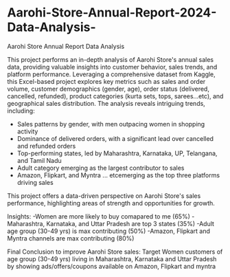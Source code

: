 # Aarohi-Store-Annual-Report-2024-Data-Analysis-
Aarohi Store Annual Report Data Analysis

This project performs an in-depth analysis of Aarohi Store's annual sales data, providing valuable insights into customer behavior, sales trends, and platform performance. Leveraging a comprehensive dataset from Kaggle, this Excel-based project explores key metrics such as sales and order volume, customer demographics (gender, age), order status (delivered, cancelled, refunded), product categories (kurta sets, tops, sarees...etc), and geographical sales distribution. The analysis reveals intriguing trends, including:

- Sales patterns by gender, with men outpacing women in shopping activity
- Dominance of delivered orders, with a significant lead over cancelled and refunded orders
- Top-performing states, led by Maharashtra, Karnataka, UP, Telangana, and Tamil Nadu
- Adult category emerging as the largest contributor to sales
- Amazon, Flipkart, and Myntra ... etcemerging as the top three platforms driving sales

This project offers a data-driven perspective on Aarohi Store's sales performance, highlighting areas of strength and opportunities for growth.

Insights:
-Women are more likely to buy comapared to me (65%)
-Maharashtra, Karnataka, and Uttar Pradesh are top 3 states (35%)
-Adult age group (30-49 yrs) is max contributing (50%)
-Amazon, Flipkart and Myntra channels are max contributing (80%)

Final Conclusion to improve Aarohi Store sales:
Target Women customers of age group (30-49 yrs) living in Maharashtra, Karnataka and Uttar Pradesh by showing ads/offers/coupons available on Amazon, Flipkart and myntra 
